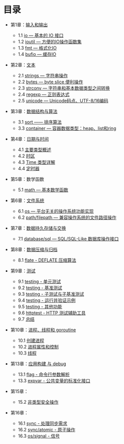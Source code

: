 # 目录
- 第1章：[输入和输出](chapter01/01.0.md)
	- 1.1 [io — 基本的 IO 接口](chapter01/01.1.md)
	- 1.2 [ioutil — 方便的IO操作函数集](chapter01/01.2.md)
	- 1.3 [fmt — 格式化IO](chapter01/01.3.md)
	- 1.4 [ bufio — 缓存IO](chapter01/01.4.md)
- 第2章：[文本](chapter02/02.0.md)
	- 2.1 [strings — 字符串操作](chapter02/02.1.md)
	- 2.2 [bytes — byte slice 便利操作](chapter02/02.2.md)
	- 2.3 [strconv — 字符串和基本数据类型之间转换](chapter02/02.3.md)
	- 2.4 [regexp — 正则表达式](chapter02/02.4.md)
	- 2.5 [unicode — Unicode码点、UTF-8/16编码](chapter02/02.5.md)
- 第3章：[数据结构与算法](chapter03/03.0.md)
	- 3.1 [sort —— 排序算法](chapter03/03.1.md)
	- 3.3 [container — 容器数据类型：heap、list和ring](chapter03/03.3.md)
- 第4章：[日期与时间](chapter04/04.0.md)
	- 4.1 [主要类型概述](chapter04/04.1.md)
	- 4.2 [时区](chapter04/04.2.md)
	- 4.3 [Time 类型详解](chapter04/04.3.md)
	- 4.4 [定时器](chapter04/04.4.md)
- 第5章：数学函数
	- 5.1 [math — 基本数学函数](chapter05/05.1.md)
- 第6章：[文件系统](chapter06/06.0.md)
	- 6.1 [os — 平台无关的操作系统功能实现](chapter06/06.1.md)
	- 6.2 [path/filepath — 兼容操作系统的文件路径操作](chapter06/06.2.md)
- 第7章：[数据持久存储与交换](chapter07/07.0.md)
	- 7.1 [database/sql — SQL/SQL-Like 数据库操作接口](chapter07/07.1.md)
- 第8章：[数据压缩与归档](chapter08/08.0.md)
	- 8.1 [flate - DEFLATE 压缩算法](chapter08/08.1.md)
- 第9章：[测试](chapter09/09.0.md)
	- 9.1 [testing - 单元测试](chapter09/09.1.md)
	- 9.2 [testing - 基准测试](chapter09/09.2.md)
	- 9.3 [testing - 子测试与子基准测试](chapter09/09.3.md)
	- 9.4 [testing - 运行并验证示例](chapter09/09.4.md)
	- 9.5 [testing - 其他功能](chapter09/09.5.md)
	- 9.6 [httptest - HTTP 测试辅助工具](chapter09/09.6.md)
	- 9.7 [总结](chapter09/09.7.md)
- 第10章：[进程、线程和 goroutine](chapter10/10.0.md)
    - 10.1 [创建进程](chapter10/10.1.md)
    - 10.2 [进程属性和控制](chapter10/10.2.md)
    - 10.3 [线程](chapter10/10.3.md)
- 第13章：[应用构建 与 debug](chapter13/13.0.md)
    - 13.1 [flag - 命令行参数解析](chapter13/13.1.md)
    - 13.3 [expvar - 公共变量的标准化接口](chapter13/13.3.md)  
- 第15章：
    - 15.2 [非类型安全操作](chapter15/15.02.md)

- 第16章：
    - 16.1 [sync - 处理同步需求](chapter16/16.01.md)
    - 16.2 [sync/atomic - 原子操作](chapter16/16.02.md)
    - 16.3 [os/signal - 信号](chapter16/16.03.md)
   
